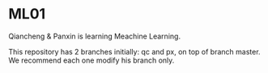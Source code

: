 # ML01
Qiancheng &amp; Panxin is learning Meachine Learning.

This repository has 2 branches initially: qc and px, on top of branch master.
We recommend each one modify his branch only.
